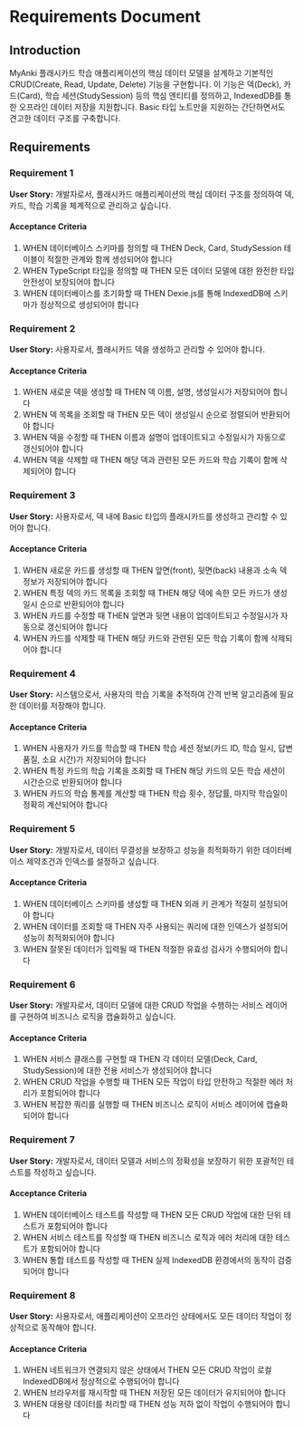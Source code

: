 # Requirements Document

## Introduction

MyAnki 플래시카드 학습 애플리케이션의 핵심 데이터 모델을 설계하고 기본적인 CRUD(Create, Read, Update, Delete) 기능을 구현합니다. 이 기능은 덱(Deck), 카드(Card), 학습 세션(StudySession) 등의 핵심 엔티티를 정의하고, IndexedDB를 통한 오프라인 데이터 저장을 지원합니다. Basic 타입 노트만을 지원하는 간단하면서도 견고한 데이터 구조를 구축합니다.

## Requirements

### Requirement 1

**User Story:** 개발자로서, 플래시카드 애플리케이션의 핵심 데이터 구조를 정의하여 덱, 카드, 학습 기록을 체계적으로 관리하고 싶습니다.

#### Acceptance Criteria

1. WHEN 데이터베이스 스키마를 정의할 때 THEN Deck, Card, StudySession 테이블이 적절한 관계와 함께 생성되어야 합니다
2. WHEN TypeScript 타입을 정의할 때 THEN 모든 데이터 모델에 대한 완전한 타입 안전성이 보장되어야 합니다
3. WHEN 데이터베이스를 초기화할 때 THEN Dexie.js를 통해 IndexedDB에 스키마가 정상적으로 생성되어야 합니다

### Requirement 2

**User Story:** 사용자로서, 플래시카드 덱을 생성하고 관리할 수 있어야 합니다.

#### Acceptance Criteria

1. WHEN 새로운 덱을 생성할 때 THEN 덱 이름, 설명, 생성일시가 저장되어야 합니다
2. WHEN 덱 목록을 조회할 때 THEN 모든 덱이 생성일시 순으로 정렬되어 반환되어야 합니다
3. WHEN 덱을 수정할 때 THEN 이름과 설명이 업데이트되고 수정일시가 자동으로 갱신되어야 합니다
4. WHEN 덱을 삭제할 때 THEN 해당 덱과 관련된 모든 카드와 학습 기록이 함께 삭제되어야 합니다

### Requirement 3

**User Story:** 사용자로서, 덱 내에 Basic 타입의 플래시카드를 생성하고 관리할 수 있어야 합니다.

#### Acceptance Criteria

1. WHEN 새로운 카드를 생성할 때 THEN 앞면(front), 뒷면(back) 내용과 소속 덱 정보가 저장되어야 합니다
2. WHEN 특정 덱의 카드 목록을 조회할 때 THEN 해당 덱에 속한 모든 카드가 생성일시 순으로 반환되어야 합니다
3. WHEN 카드를 수정할 때 THEN 앞면과 뒷면 내용이 업데이트되고 수정일시가 자동으로 갱신되어야 합니다
4. WHEN 카드를 삭제할 때 THEN 해당 카드와 관련된 모든 학습 기록이 함께 삭제되어야 합니다

### Requirement 4

**User Story:** 시스템으로서, 사용자의 학습 기록을 추적하여 간격 반복 알고리즘에 필요한 데이터를 저장해야 합니다.

#### Acceptance Criteria

1. WHEN 사용자가 카드를 학습할 때 THEN 학습 세션 정보(카드 ID, 학습 일시, 답변 품질, 소요 시간)가 저장되어야 합니다
2. WHEN 특정 카드의 학습 기록을 조회할 때 THEN 해당 카드의 모든 학습 세션이 시간순으로 반환되어야 합니다
3. WHEN 카드의 학습 통계를 계산할 때 THEN 학습 횟수, 정답률, 마지막 학습일이 정확히 계산되어야 합니다

### Requirement 5

**User Story:** 개발자로서, 데이터 무결성을 보장하고 성능을 최적화하기 위한 데이터베이스 제약조건과 인덱스를 설정하고 싶습니다.

#### Acceptance Criteria

1. WHEN 데이터베이스 스키마를 생성할 때 THEN 외래 키 관계가 적절히 설정되어야 합니다
2. WHEN 데이터를 조회할 때 THEN 자주 사용되는 쿼리에 대한 인덱스가 설정되어 성능이 최적화되어야 합니다
3. WHEN 잘못된 데이터가 입력될 때 THEN 적절한 유효성 검사가 수행되어야 합니다

### Requirement 6

**User Story:** 개발자로서, 데이터 모델에 대한 CRUD 작업을 수행하는 서비스 레이어를 구현하여 비즈니스 로직을 캡슐화하고 싶습니다.

#### Acceptance Criteria

1. WHEN 서비스 클래스를 구현할 때 THEN 각 데이터 모델(Deck, Card, StudySession)에 대한 전용 서비스가 생성되어야 합니다
2. WHEN CRUD 작업을 수행할 때 THEN 모든 작업이 타입 안전하고 적절한 에러 처리가 포함되어야 합니다
3. WHEN 복잡한 쿼리를 실행할 때 THEN 비즈니스 로직이 서비스 레이어에 캡슐화되어야 합니다

### Requirement 7

**User Story:** 개발자로서, 데이터 모델과 서비스의 정확성을 보장하기 위한 포괄적인 테스트를 작성하고 싶습니다.

#### Acceptance Criteria

1. WHEN 데이터베이스 테스트를 작성할 때 THEN 모든 CRUD 작업에 대한 단위 테스트가 포함되어야 합니다
2. WHEN 서비스 테스트를 작성할 때 THEN 비즈니스 로직과 에러 처리에 대한 테스트가 포함되어야 합니다
3. WHEN 통합 테스트를 작성할 때 THEN 실제 IndexedDB 환경에서의 동작이 검증되어야 합니다

### Requirement 8

**User Story:** 사용자로서, 애플리케이션이 오프라인 상태에서도 모든 데이터 작업이 정상적으로 동작해야 합니다.

#### Acceptance Criteria

1. WHEN 네트워크가 연결되지 않은 상태에서 THEN 모든 CRUD 작업이 로컬 IndexedDB에서 정상적으로 수행되어야 합니다
2. WHEN 브라우저를 재시작할 때 THEN 저장된 모든 데이터가 유지되어야 합니다
3. WHEN 대용량 데이터를 처리할 때 THEN 성능 저하 없이 작업이 수행되어야 합니다